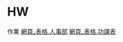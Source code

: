 # HW
作業
[網頁_表格.人事部](https://minnieshen.github.io/HW/02-0330_form.html)
[網頁_表格.功課表](https://minnieshen.github.io/HW/02-0327_class.html)
